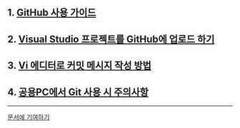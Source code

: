 ## 1. [GitHub 사용 가이드](github-for-newbie.html)
## 2. [Visual Studio 프로젝트를 GitHub에 업로드 하기](upload-visual-studio-project.html)
## 3. [Vi 에디터로 커밋 메시지 작성 방법](how-to-write-commit-messages-using-vi.html)
## 4. [공용PC에서 Git 사용 시 주의사항](notices-to-use-git-on-laboratory-pc.html)

- - -
[문서에 기여하기](contribution.md)

